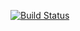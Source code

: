 [![Build Status](https://travis-ci.org/mayataka/robot_cgmres.svg?branch=master)](https://travis-ci.org/mayataka/robot_cgmres)
